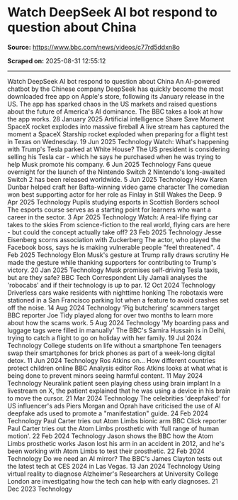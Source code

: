 # Watch DeepSeek AI bot respond to question about China

**Source:** https://www.bbc.com/news/videos/c77rd5ddxn8o

**Scraped on:** 2025-08-31 12:55:12

---

Watch DeepSeek AI bot respond to question about China
An AI-powered chatbot by the Chinese company DeepSeek has quickly become the most downloaded free app on Apple's store, following its January release in the US.
The app has sparked chaos in the US markets and raised questions about the future of America's AI dominance. The BBC takes a look at how the app works.
28 January 2025
Artificial intelligence
Share
Save
Moment SpaceX rocket explodes into massive fireball
A live stream has captured the moment a SpaceX Starship rocket exploded when preparing for a flight test in Texas on Wednesday.
19 Jun 2025
Technology
Watch: What's happening with Trump's Tesla parked at White House?
The US president is considering selling his Tesla car - which he says he purchased when he was trying to help Musk promote his company.
6 Jun 2025
Technology
Fans queue overnight for the launch of the Nintendo Switch 2
Nintendo's long-awaited Switch 2 has been released worldwide.
5 Jun 2025
Technology
How Karen Dunbar helped craft her Bafta-winning video game character
The comedian won best supporting actor for her role as Finlay in Still Wakes the Deep.
9 Apr 2025
Technology
Pupils studying esports in Scottish Borders school
The esports course serves as a starting point for learners who want a career in the sector.
3 Apr 2025
Technology
Watch: A real-life flying car takes to the skies
From science-fiction to the real world, flying cars are here - but could the concept actually take off?
23 Feb 2025
Technology
Jesse Eisenberg scorns association with Zuckerberg
The actor, who played the Facebook boss, says he is making vulnerable people "feel threatened".
4 Feb 2025
Technology
Elon Musk's gesture at Trump rally draws scrutiny
He made the gesture while thanking supporters for contributing to Trump's victory.
20 Jan 2025
Technology
Musk promises self-driving Tesla taxis, but are they safe?
BBC Tech Correspondent Lily Jamali analyses the 'robocabs' and if their technology is up to par.
12 Oct 2024
Technology
Driverless cars wake residents with nighttime honking
The robotaxis were stationed in a San Francisco parking lot when a feature to avoid crashes set off the noise.
14 Aug 2024
Technology
‘Pig butchering’ scammers target BBC reporter
Joe Tidy played along for over two months to learn more about how the scams work.
5 Aug 2024
Technology
'My boarding pass and luggage tags were filled in manually'
The BBC's Samira Hussain is in Delhi, trying to catch a flight to go on holiday with her family.
19 Jul 2024
Technology
College students on life without a smartphone
Ten teenagers swap their smartphones for brick phones as part of a week-long digital detox.
11 Jun 2024
Technology
Ros Atkins on... How different countries protect children online
BBC Analysis editor Ros Atkins looks at what what is being done to prevent minors seeing harmful content.
11 May 2024
Technology
Neuralink patient seen playing chess using brain implant
In a livestream on X, the patient explained that he was using a device in his brain to move the cursor.
21 Mar 2024
Technology
The celebrities 'deepfaked' for US influencer's ads
Piers Morgan and Oprah have criticised the use of AI deepfake ads used to promote a "manifestation" guide.
24 Feb 2024
Technology
Paul Carter tries out Atom Limbs bionic arm
BBC Click reporter Paul Carter tries out the Atom Limbs prosthetic with 'full range of human motion'.
22 Feb 2024
Technology
Jason shows the BBC how the Atom Limbs prosthetic works
Jason lost his arm in an accident in 2012, and he's been working with Atom Limbs to test their prosthetic.
22 Feb 2024
Technology
Do we need an AI mirror?
The BBC's James Clayton tests out the latest tech at CES 2024 in Las Vegas.
13 Jan 2024
Technology
Using virtual reality to diagnose Alzheimer's
Researchers at University College London are investigating how the tech can help with early diagnoses.
21 Dec 2023
Technology